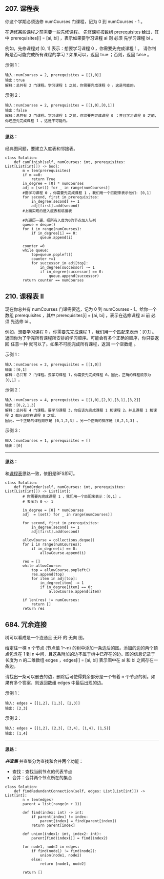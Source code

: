 
## 

## 207. 课程表
你这个学期必须选修 numCourses 门课程，记为 0 到 numCourses - 1 。

在选修某些课程之前需要一些先修课程。 先修课程按数组 prerequisites 给出，其中 prerequisites[i] = [ai, bi] ，表示如果要学习课程 ai 则 必须 先学习课程  bi 。

例如，先修课程对 [0, 1] 表示：想要学习课程 0 ，你需要先完成课程 1 。
请你判断是否可能完成所有课程的学习？如果可以，返回 true ；否则，返回 false 。

 

示例 1：
```
输入：numCourses = 2, prerequisites = [[1,0]]
输出：true
解释：总共有 2 门课程。学习课程 1 之前，你需要完成课程 0 。这是可能的。
```
示例 2：
```
输入：numCourses = 2, prerequisites = [[1,0],[0,1]]
输出：false
解释：总共有 2 门课程。学习课程 1 之前，你需要先完成​课程 0 ；并且学习课程 0 之前，你还应先完成课程 1 。这是不可能的。
```
***
#### 思路：
经典图问题，要建立入度表和邻接表。

```
class Solution:
    def canFinish(self, numCourses: int, prerequisites: List[List[int]]) -> bool:
        m = len(prerequisites)
        if m ==0:
            return True
        in_degree = [0] * numCourses
        adj = [set() for _ in range(numCourses)]
        #要学习课程 0 ，你需要先完成课程 1 ，我们用一个匹配来表示他们: [0,1]
        for second, first in prerequisites:
            in_degree[second] += 1
            adj[first].add(second)
        #上面实现的是入度表和临接表

        #先遍历一遍，把所有入度为0的节点加入队列
        queue = deque()
        for i in range(numCourses):
            if in_degree[i] == 0:
                queue.append(i)
        
        counter =0
        while queue:
            top=queue.popleft()
            counter +=1
            for successor in adj[top]:
                in_degree[successor] -= 1
                if in_degree[successor] == 0:
                    queue.append(successor)
        return counter == numCourses
```

## 210. 课程表 II
现在你总共有 numCourses 门课需要选，记为 0 到 numCourses - 1。给你一个数组 prerequisites ，其中 prerequisites[i] = [ai, bi] ，表示在选修课程 ai 前 必须 先选修 bi 。

例如，想要学习课程 0 ，你需要先完成课程 1 ，我们用一个匹配来表示：[0,1] 。
返回你为了学完所有课程所安排的学习顺序。可能会有多个正确的顺序，你只要返回 任意一种 就可以了。如果不可能完成所有课程，返回 一个空数组 。

 

示例 1：
```
输入：numCourses = 2, prerequisites = [[1,0]]
输出：[0,1]
解释：总共有 2 门课程。要学习课程 1，你需要先完成课程 0。因此，正确的课程顺序为 [0,1] 。
```
示例 2：
```
输入：numCourses = 4, prerequisites = [[1,0],[2,0],[3,1],[3,2]]
输出：[0,2,1,3]
解释：总共有 4 门课程。要学习课程 3，你应该先完成课程 1 和课程 2。并且课程 1 和课程 2 都应该排在课程 0 之后。
因此，一个正确的课程顺序是 [0,1,2,3] 。另一个正确的排序是 [0,2,1,3] 。
```
示例 3：
```
输入：numCourses = 1, prerequisites = []
输出：[0]
```

***
#### 思路：
和[课程表](https://leetcode.cn/problems/course-schedule/)思路一致，依旧是BFS即可。

```
class Solution:
    def findOrder(self, numCourses: int, prerequisites: List[List[int]]) -> List[int]:
        # 你需要先完成课程 1 ，我们用一个匹配来表示：[0,1] 。
        # 表示为 0 <- 1

        in_degree = [0] * numCourses
        adj  = [set() for _ in range(numCourses)]

        for second, first in prerequisites:
            in_degree[second] += 1
            adj[first].add(second)
        
        allowCourse = collections.deque()
        for i in range(numCourses):
            if in_degree[i] == 0:
                allowCourse.append(i)
        
        res = []
        while allowCourse:
            top = allowCourse.popleft()
            res.append(top)
            for item in adj[top]:
                in_degree[item] -= 1
                if in_degree[item] == 0:
                    allowCourse.append(item)

        if len(res) != numCourses:
            return []
        return res
```
## 684. 冗余连接
树可以看成是一个连通且 无环 的 无向 图。

给定往一棵 n 个节点 (节点值 1～n) 的树中添加一条边后的图。添加的边的两个顶点包含在 1 到 n 中间，且这条附加的边不属于树中已存在的边。图的信息记录于长度为 n 的二维数组 edges ，edges[i] = [ai, bi] 表示图中在 ai 和 bi 之间存在一条边。

请找出一条可以删去的边，删除后可使得剩余部分是一个有着 n 个节点的树。如果有多个答案，则返回数组 edges 中最后出现的边。

 

示例 1：
```
输入: edges = [[1,2], [1,3], [2,3]]
输出: [2,3]
```
示例 2：


```
输入: edges = [[1,2], [2,3], [3,4], [1,4], [1,5]]
输出: [1,4]
```
***
#### 思路：

***并查集***
并查集分为查找和合并两个功能：
* 查找：查找当前节点的代表节点
* 合并：合并两个节点所在的集合

```
class Solution:
    def findRedundantConnection(self, edges: List[List[int]]) -> List[int]:
        n = len(edges)
        parent = list(range(n + 1))

        def find(index: int) -> int:
            if parent[index] != index:
                parent[index] = find(parent[index])
            return parent[index]
        
        def union(index1: int, index2: int):
            parent[find(index1)] = find(index2)

        for node1, node2 in edges:
            if find(node1) != find(node2):
                union(node1, node2)
            else:
                return [node1, node2]   
                    
        return []
```
